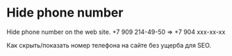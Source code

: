 # Hide phone number
Hide phone number on the web site. 
+7 909 214-49-50  => +7 904 ххх-xx-xx

Как скрыть/показать номер телефона на сайте без ущерба для SEO.

